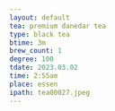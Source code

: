 ```yaml
---
layout: default
tea: premium danedar tea
type: black tea
btime: 3m
brew_count: 1
degree: 100
tdate: 2023.03.02
time: 2:55am
place: essen
ipath: tea00027.jpeg
---
```

